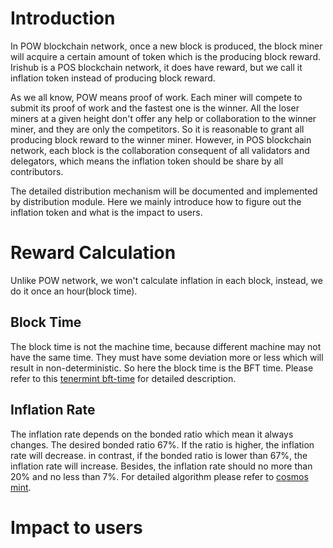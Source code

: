 # Introduction

In POW blockchain network, once a new block is produced, the block miner will acquire a certain amount of token which is the producing block reward. Irishub is a POS blockchain network, it does have reward, but we call it inflation token instead of producing block reward.

As we all know, POW means proof of work. Each miner will compete to submit its proof of work and the fastest one is the winner. All the loser miners at a given height don't offer any help or collaboration to the winner miner, and they are only the competitors. So it is reasonable to grant all producing block reward to the winner miner. However, in POS blockchain network, each block is the collaboration consequent of all validators and delegators, which means the inflation token should be share by all contributors.

The detailed distribution mechanism will be documented and implemented by distribution module. Here we mainly introduce how to figure out the inflation token and what is the impact to users. 


# Reward Calculation

Unlike POW network, we won't calculate inflation in each block, instead, we do it once an hour(block time).

## Block Time

The block time is not the machine time, because different machine may not have the same time. They must have some deviation more or less which will result in non-deterministic. So here the block time is the BFT time. Please refer to this [tenermint bft-time](https://github.com/tendermint/tendermint/blob/master/docs/spec/consensus/bft-time.md) for detailed description.

## Inflation Rate

The inflation rate depends on the bonded ratio which mean it always changes. The desired bonded ratio 67%. If the ratio is higher, the inflation rate will decrease. in contrast, if the bonded ratio is lower than 67%, the inflation rate will increase. Besides, the inflation rate should no more than 20% and no less than 7%. For detailed algorithm please refer to [cosmos mint](https://github.com/cosmos/cosmos-sdk/blob/develop/docs/spec/mint/begin_block.md).

# Impact to users
